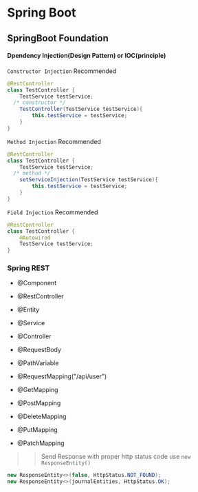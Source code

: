 # Spring Boot

## SpringBoot Foundation

#### Dpendency Injection(Design Pattern) or IOC(principle)

`Constructor Injection` Recommended

```java
@RestController
class TestController {
	TestService testService;
  /* constructor */
	TestController(TestService testService){
		this.testService = testService;
	}
}

```

`Method Injection` Recommended

```java
@RestController
class TestController {
	TestService testService;
  /* method */
	setServiceInjection(TestService testService){
		this.testService = testService;
	}
}

```

`Field Injection` Recommended

```java
@RestController
class TestController {
	@Autowired
	TestService testService;
}

```

### Spring REST

- @Component
- @RestController
- @Entity
- @Service
- @Controller

- @RequestBody
- @PathVariable
- @RequestMapping("/api/user")
- @GetMapping
- @PostMapping
- @DeleteMapping
- @PutMapping
- @PatchMapping

> > Send Response with proper http status code use `new ResponseEntity()`

```java
new ResponseEntity<>(false, HttpStatus.NOT_FOUND);
new ResponseEntity<>(journalEntities, HttpStatus.OK);
```
